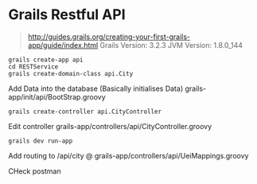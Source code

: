 # Grails Restful API
>http://guides.grails.org/creating-your-first-grails-app/guide/index.html
Grails Version: 3.2.3
JVM Version: 1.8.0_144

```
grails create-app api
cd RESTService
grails create-domain-class api.City
```

Add Data into the database (Basically initialises Data) grails-app/init/api/BootStrap.groovy

```
grails create-controller api.CityController
```

Edit controller grails-app/controllers/api/CityController.groovy

```
grails dev run-app
```

Add routing to /api/city @ grails-app/controllers/api/UeiMappings.groovy

CHeck postman
